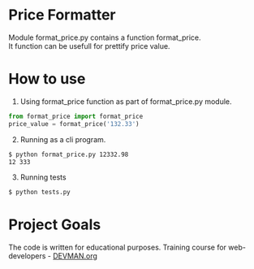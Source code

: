 # Price Formatter

Module format_price.py contains a function format_price.  
It function can be usefull for prettify price value.

# How to use

1. Using format_price function as part of format_price.py module.

```python
from format_price import format_price
price_value = format_price('132.33')
```

2. Running as a cli program.

```bash
$ python format_price.py 12332.98
12 333
```
3. Running tests
```bash
$ python tests.py
```


# Project Goals

The code is written for educational purposes. Training course for web-developers - [DEVMAN.org](https://devman.org)
